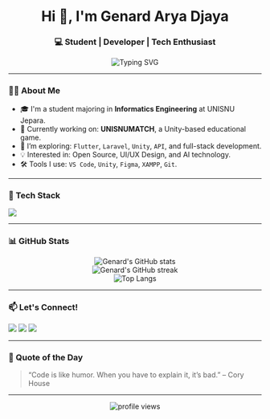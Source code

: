 <h1 align="center">Hi 👋, I'm Genard Arya Djaya</h1>
<h3 align="center">💻 Student | Developer | Tech Enthusiast</h3>

<p align="center">
  <img src="https://readme-typing-svg.herokuapp.com?font=Fira+Code&duration=3000&pause=1000&center=true&vCenter=true&width=435&lines=I+Love+Coding+%F0%9F%92%BB;Always+Learning+New+Things+%F0%9F%93%9A;Open+Source+Contributor+%E2%9C%A8;Web+%26+Game+Developer+%F0%9F%8E%AE" alt="Typing SVG" />
</p>

---

### 👨‍💻 About Me
- 🎓 I'm a student majoring in **Informatics Engineering** at UNISNU Jepara.  
- 🔭 Currently working on: **UNISNUMATCH**, a Unity-based educational game.  
- 🌱 I’m exploring: `Flutter`, `Laravel`, `Unity`, `API`, and full-stack development.  
- 💡 Interested in: Open Source, UI/UX Design, and AI technology.  
- 🛠️ Tools I use: `VS Code`, `Unity`, `Figma`, `XAMPP`, `Git`.

---

### 🚀 Tech Stack
<p align="left">
  <img src="https://skillicons.dev/icons?i=flutter,dart,php,laravel,html,css,js,unity,cs,mysql,sqlite,git,github,linux" />
</p>

---

### 📊 GitHub Stats
<p align="center">
  <img src="https://github-readme-stats.vercel.app/api?username=genardarya&show_icons=true&theme=tokyonight" alt="Genard's GitHub stats"/>
  <br />
  <img src="https://github-readme-streak-stats.herokuapp.com/?user=genardarya&theme=tokyonight" alt="Genard's GitHub streak"/>
  <br />
  <img src="https://github-readme-stats.vercel.app/api/top-langs/?username=genardarya&layout=compact&theme=tokyonight" alt="Top Langs"/>
</p>

---

### 📫 Let's Connect!
<p align="left">
  <a href="https://www.linkedin.com/in/your-link/" target="_blank"><img src="https://img.shields.io/badge/LinkedIn-blue?logo=linkedin&style=for-the-badge" /></a>
  <a href="mailto:your@email.com"><img src="https://img.shields.io/badge/Email-D14836?style=for-the-badge&logo=gmail&logoColor=white" /></a>
  <a href="https://instagram.com/your_username" target="_blank"><img src="https://img.shields.io/badge/Instagram-E4405F?style=for-the-badge&logo=instagram&logoColor=white" /></a>
</p>

---

### 🧠 Quote of the Day
> “Code is like humor. When you have to explain it, it’s bad.” – Cory House

---

<!-- Profile Views -->
<p align="center">
  <img src="https://komarev.com/ghpvc/?username=genardarya&label=Profile+Views&color=blueviolet&style=flat-square" alt="profile views" />
</p>
